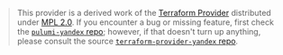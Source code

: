 > This provider is a derived work of the [Terraform Provider](https://github.com/terraform-providers/terraform-provider-yandex)
> distributed under [MPL 2.0](https://www.mozilla.org/en-US/MPL/2.0/). If you encounter a bug or missing feature,
> first check the [`pulumi-yandex` repo](https://github.com/regrau/pulumi-yandex/issues); however, if that doesn't turn up anything,
> please consult the source [`terraform-provider-yandex` repo](https://github.com/terraform-providers/terraform-provider-yandex/issues).
